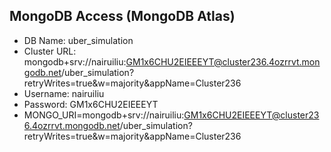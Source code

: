 ## MongoDB Access (MongoDB Atlas)

- DB Name: uber_simulation
- Cluster URL: mongodb+srv://nairuiliu:GM1x6CHU2EIEEEYT@cluster236.4ozrrvt.mongodb.net/uber_simulation?retryWrites=true&w=majority&appName=Cluster236
- Username: nairuiliu
- Password: GM1x6CHU2EIEEEYT
- MONGO_URI=mongodb+srv://nairuiliu:GM1x6CHU2EIEEEYT@cluster236.4ozrrvt.mongodb.net/uber_simulation?retryWrites=true&w=majority&appName=Cluster236

